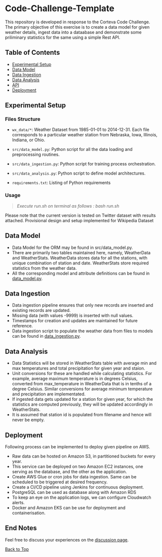 # Code-Challenge-Template

This repository is developed in response to the Corteva Code Challenge. The primary objective of this exercise is to create a data model for given weather details, ingest data into a dataabase and demonstrate some priliminary statistics for the same using a simple Rest API.



## Table of Contents

- [Experimental Setup](#Experimental-Setup)
- [Data Model](#Data-Model)
- [Data Ingestion](#Data-Ingestion)
- [Data Analysis](#Data-Analysis)
- [API](#API)
- [Deployment](#Deployment)




## Experimental Setup


### Files Structure

- `wx_data/*`: Weather Dataset from 1985-01-01 to 2014-12-31. Each file corresponds to a particular weather station from Nebraska, Iowa, Illinois, Indiana, or Ohio.

- `src/data_model.py`: Python script for all the data loading and preprocessing routines.
- `src/data_ingestion.py`: Python script for training process orchestration.
- `src/data_analysis.py`: Python script to define model architectures.
- `requirements.txt`: Listing of Python requirements

### Usage

> *Execute run.sh on terminal as follows : bash run.sh*

Please note that the current version is tested on Twitter dataset with results attached. Provisional design and setup implemented for Wikipedia Dataset


## Data Model

- Data Model for the ORM may be found in src/data_model.py. 
- There are primarily two tables maintained here, namely, WeatherData and WeatherStats. WeatherData stores data for all the stations, with unique combination of station and date. WeatherStats store required statistics from the weather data. 
- All the corresponding model and attribute definitions can be found in [data_model.py](https://github.com/vaidya-shreyas/code-challenge-template/blob/main/src/data_model.py).

## Data Ingestion
- Data ingestion pipeline ensures that only new records are inserted and existing records are updated.
- Missing data (with values -9999) is inserted with null values.
- Timestamps for creation and updates are maintained for future reference.
- Data ingestion script to populate the weather data from files to models can be found in [data_ingestion.py](https://github.com/vaidya-shreyas/code-challenge-template/blob/main/src/data_ingestion.py).


## Data Analysis
- Data Statistics will be stored in WeatherStats table with average min and max temperatures and total precipitation for given year and staion.
- Unit conversions for these are handled while calculating statistics. For example, average maximum temperature is in degrees Celsius, converted from max_temperature in WeatherData that is in tenths of a degree Celsius. Similar conversions for average minimum temperature and precipitation are implementated.
- If ingested data gets updated for a station for given year, for which the statistics are computed previously, they will be updated accordingly in WeatherStats.
- It is assumed that station id is populated from filename and hence will never be empty.

## Deployment
Following process can be implemented to deploy given pipeline on AWS.

- Raw data can be hosted on Amazon S3, in partitioned buckets for every year.
- This service can be deployed on two Amazon EC2 instances, one serving as the database, and the other as the application.
- Create AWS Glue or cron jobs for data ingestion. Same can be scheduled to be triggered at desired frequency.
- Create a CI/CD pipeline using Jenkins for continuous deployment.
- PostgreSQL can be used as database along with Amazon RDS
- To keep an eye on the application logs, we can configure Cloudwatch alerts.
- Docker and Amazon EKS can be use for deployment and containerisation. 


## End Notes

Feel free to discuss your experiences on the [discussion page](https://github.com/vaidya-shreyas/Code-Challenge-Template/discussions).

[Back to Top](#Code-Challenge-Template)